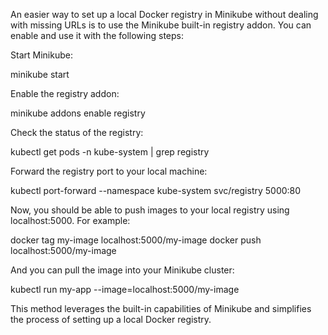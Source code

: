 An easier way to set up a local Docker registry in Minikube without dealing with missing URLs is to use the Minikube built-in registry addon. You can enable and use it with the following steps:

Start Minikube:

minikube start

Enable the registry addon:

minikube addons enable registry

Check the status of the registry:

kubectl get pods -n kube-system | grep registry

Forward the registry port to your local machine:

kubectl port-forward --namespace kube-system svc/registry 5000:80

Now, you should be able to push images to your local registry using localhost:5000. For example:

docker tag my-image localhost:5000/my-image
docker push localhost:5000/my-image

And you can pull the image into your Minikube cluster:

kubectl run my-app --image=localhost:5000/my-image

This method leverages the built-in capabilities of Minikube and simplifies the process of setting up a local Docker registry.